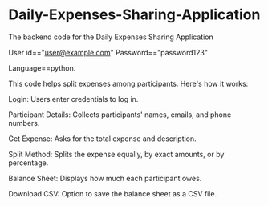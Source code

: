 # Daily-Expenses-Sharing-Application
The backend code for the Daily Expenses Sharing Application

User id=="user@example.com"
Password=="password123"

Language==python.

This code helps split expenses among participants. Here's how it works:

Login: Users enter credentials to log in.

Participant Details: Collects participants' names, emails, and phone numbers.

Get Expense: Asks for the total expense and description.

Split Method: Splits the expense equally, by exact amounts, or by percentage.

Balance Sheet: Displays how much each participant owes.

Download CSV: Option to save the balance sheet as a CSV file.
